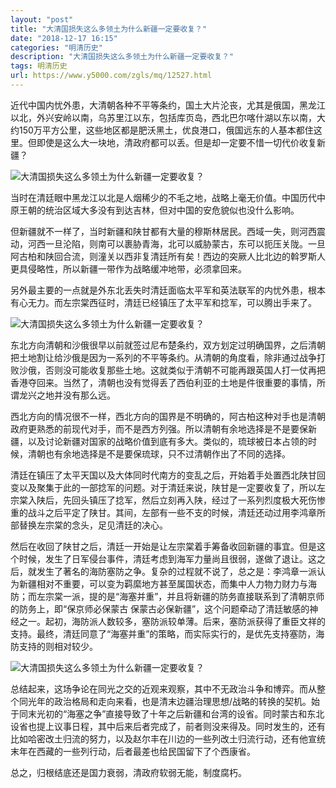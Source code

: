 ```yaml
---
layout: "post"
title: "大清国损失这么多领土为什么新疆一定要收复？"
date: "2018-12-17 16:15"
categories: "明清历史"
description: "大清国损失这么多领土为什么新疆一定要收复？"
tags: 明清历史
url: https://www.y5000.com/zgls/mq/12527.html
---
```






近代中国内忧外患，大清朝各种不平等条约，国土大片沦丧，尤其是俄国，黑龙江以北，外兴安岭以南，乌苏里江以东，包括库页岛，西北巴尔喀什湖以东以南，大约150万平方公里，这些地区都是肥沃黑土，优良港口，俄国远东的人基本都住这里。但即使是这么大一块地，清政府都可以丢。但是却一定要不惜一切代价收复新疆？

![大清国损失这么多领土为什么新疆一定要收复？](/uploads/allimg/170207/6-1F20G15016162.JPG)

当时在清廷眼中黑龙江以北是人烟稀少的不毛之地，战略上毫无价值。中国历代中原王朝的统治区域大多没有到达吉林，但对中国的安危貌似也没什么影响。

但新疆就不一样了，当时新疆和陕甘都有大量的穆斯林居民。西域一失，则河西震动，河西一旦沦陷，则南可以裹胁青海，北可以威胁蒙古，东可以扼压关陇。一旦阿古柏和陕回合流，则潼关以西非复清廷所有矣！西边的突厥人比北边的斡罗斯人更具侵略性，所以新疆一带作为战略缓冲地带，必须拿回来。

另外最主要的一点就是外东北丢失时清廷面临太平军和英法联军的内忧外患，根本有心无力。而左宗棠西征时，清廷已经镇压了太平军和捻军，可以腾出手来了。

![大清国损失这么多领土为什么新疆一定要收复？](/uploads/allimg/170207/6-1F20G1512HX.JPG)

东北方向清朝和沙俄很早以前就签过尼布楚条约，双方划定过明确国界，之后清朝把土地割让给沙俄是因为一系列的不平等条约。从清朝的角度看，除非通过战争打败沙俄，否则没可能收复那些土地。这就类似于清朝不可能再跟英国人打一仗再把香港夺回来。当然了，清朝也没有觉得丢了西伯利亚的土地是件很重要的事情，所谓龙兴之地并没有那么远。

西北方向的情况很不一样，西北方向的国界是不明确的，阿古柏这种对手也是清朝政府更熟悉的前现代对手，而不是西方列强。所以清朝有余地选择是不是要保新疆，以及讨论新疆对国家的战略价值到底有多大。类似的，琉球被日本占领的时候，清朝也有余地选择是不是要保琉球，只不过清朝作出了不同的选择。

清廷在镇压了太平天国以及大体同时代南方的变乱之后，开始着手处置西北陕甘回变以及聚集于此的一部捻军的问题。对于清廷来说，陕甘是一定要收复了，所以左宗棠入陕后，先回头镇压了捻军，然后立刻再入陕，经过了一系列烈度极大死伤惨重的战斗之后平定了陕甘。其间，左部有一些不支的时候，清廷还动过用李鸿章所部替换左宗棠的念头，足见清廷的决心。

然后在收回了陕甘之后，清廷一开始是让左宗棠着手筹备收回新疆的事宜。但是这个时候，发生了日军侵台事件，清廷考虑到海军力量尚且很弱，遂做了退让。这之后，就发生了著名的海防塞防之争。复杂的过程就不说了，总之是：李鸿章一派认为新疆相对不重要，可以变为羁縻地方甚至属国状态，而集中人力物力财力与海防；而左宗棠一派，提的是“海塞并重”，并且将新疆的防务直接联系到了清朝京师的防务上，即“保京师必保蒙古
保蒙古必保新疆”，这个问题牵动了清廷敏感的神经之一。起初，海防派人数较多，塞防派较单薄。后来，塞防派获得了重臣文祥的支持。最终，清廷同意了“海塞并重”的策略，而实际实行的，是优先支持塞防，海防支持的则相对较少。

![大清国损失这么多领土为什么新疆一定要收复？](/uploads/allimg/170207/6-1F20G15210K3.JPG)

总结起来，这场争论在同光之交的近观来观察，其中不无政治斗争和博弈。而从整个同光年的政治格局和走向来看，也是清末边疆治理思想/战略的转换的契机。始于同末光初的“海塞之争”直接导致了十年之后新疆和台湾的设省。同时蒙古和东北设省也提上议事日程，其中后来后者完成了，前者则没来得及。同时发生的，还有比如哈密改土归流的努力，以及赵尔丰在川边的一些列改土归流行动，还有他宣统末年在西藏的一些列行动，后者最差也给民国留下了个西康省。

总之，归根结底还是国力衰弱，清政府软弱无能，制度腐朽。
